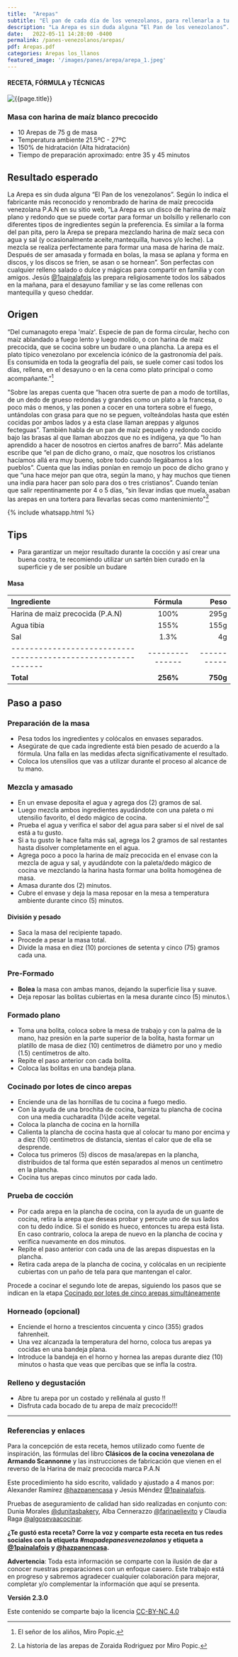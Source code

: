 ```yaml
---
title:  "Arepas"
subtitle: "El pan de cada día de los venezolanos, para rellenarla a tu gusto."
description: "La Arepa es sin duda alguna “El Pan de los venezolanos”. Hecha con harina de maíz precocida y rellena a tu gusto. Cuando no hay mucho tiempo haz una arepa para resolver."
date:   2022-05-11 14:28:00 -0400
permalink: /panes-venezolanos/arepas/
pdf: Arepas.pdf
categories: Arepas los_llanos
featured_image: '/images/panes/arepa/arepa_1.jpeg'
---
```


#### RECETA, FÓRMULA y TÉCNICAS

<img class="post_image post_image_right" src="{{page.featured_image}}" alt="{{page.title}}">

### Masa con harina de maíz blanco precocido

- 10 Arepas de 75 g de masa
- Temperatura ambiente 21.5ºC - 27ºC
- 150% de hidratación (Alta hidratación)
- Tiempo de preparación aproximado: entre 35 y 45 minutos

## Resultado esperado

La Arepa es sin duda alguna “El Pan de los venezolanos”. Según lo indica el fabricante más reconocido y renombrado de harina de maíz precocida venezolana P.A.N en su sitio web, “La Arepa es un disco de harina de maíz plano y redondo que se puede cortar para formar un bolsillo y rellenarlo con diferentes tipos de ingredientes según la preferencia. Es similar a la forma del pan pita, pero la Arepa se prepara mezclando harina de maíz seca con agua y sal (y ocasionalmente aceite,mantequilla, huevos y/o leche). La mezcla se realiza perfectamente para formar una masa de harina de maíz. Después de ser amasada y formada en bolas, la masa se aplana y forma en discos, y los discos se fríen, se asan o se hornean”. Son perfectas con cualquier relleno salado o dulce y mágicas para compartir en familia y con amigos. Jesús [@1painalafois] las prepara religiosamente todos los sábados en la mañana, para el desayuno familiar y se las come rellenas con mantequilla y queso cheddar.

## Origen

“Del cumanagoto erepa 'maíz'. Especie de pan de forma circular, hecho con maíz ablandado a fuego lento y luego molido, o con harina de maíz precocida, que se cocina sobre un budare o una plancha. La arepa es el plato típico venezolano por excelencia icónico de la gastronomía del país. Es consumida en toda la geografía del país, se suele comer casi todos los días, rellena, en el desayuno o en la cena como plato principal o como acompañante.”[^1]

"Sobre las arepas cuenta que “hacen otra suerte de pan a modo de tortillas, de un dedo de grueso redondas y grandes como un plato a la francesa, o poco más o menos, y las ponen a cocer en una tortera sobre el fuego, untándolas con grasa para que no se peguen, volteándolas hasta que estén cocidas por ambos lados y a esta clase llaman areppas y algunos fecteguas”. También habla de un pan de maíz pequeño y redondo cocido bajo las brasas al que llaman abozzos que no es indígena, ya que “lo han aprendido a hacer de nosotros en ciertos anafres de barro”. Más adelante escribe que “el pan de dicho grano, o maíz, que nosotros los cristianos hacíamos allá era muy bueno, sobre todo cuando llegábamos a los pueblos”. Cuenta que las indias ponían en remojo un poco de dicho grano y que “una hace mejor pan que otra, según la mano, y hay muchos que tienen una india para hacer pan solo para dos o tres cristianos”. Cuando tenían que salir repentinamente por 4 o 5 días, “sin llevar indias que muela, asaban las arepas en una tortera para llevarlas secas como mantenimiento"[^2]

[^1]: El señor de los aliños, Miro Popic.
[^2]: La historia de las arepas de Zoraida Rodriguez por Miro Popic.

{% include whatsapp.html %}

## Tips

- Para garantizar un mejor resultado durante la cocción y así crear una buena costra, te recomiendo utilizar un sartén bien curado en la superficie y de ser posible un budare

#### Masa

| Ingrediente                                                  |    Fórmula    |      Peso |
|:-------------------------------------------------------------|:-------------:|----------:|
| Harina de maiz precocida (P.A.N)                             |      100%     |      295g |
| Agua tibia                                                   |      155%     |      155g |
| Sal                                                          |      1.3%     |        4g |
| -------------------------------------------------------------|---------------|-----------|
| **Total**                                                    |   **256%**    |  **750g** |

## Paso a paso 

<div id="preparacion"></div>

### Preparación de la masa

- Pesa todos los ingredientes y colócalos en envases separados.
- Asegúrate de que cada ingrediente está bien pesado de acuerdo a la fórmula. Una falla en las medidas afecta significativamente el resultado.
- Coloca los utensilios que vas a utilizar durante el proceso al alcance de tu mano.

### Mezcla y amasado

- En un envase deposita el agua y agrega dos (2) gramos de sal. 
- Luego mezcla ambos ingredientes ayudándote con una paleta o mi utensilio favorito, el dedo mágico de cocina.
- Prueba el agua y verifica el sabor del agua para saber si el nivel de sal está a tu gusto.
- Si a tu gusto le hace falta más sal, agrega los 2 gramos de sal restantes hasta disolver completamente en el agua.
- Agrega poco a poco la harina de maíz precocida en el envase con la mezcla de agua y sal, y ayudándote con la paleta/dedo mágico de cocina ve mezclando la harina hasta formar una bolita homogénea de masa. 
- Amasa durante dos (2) minutos.
- Cubre el envase y deja la masa reposar en la mesa a temperatura ambiente durante cinco (5) minutos.

#### División y pesado 

- Saca la masa del recipiente tapado.
- Procede a pesar la masa total.
- Divide la masa en diez (10) porciones de setenta y cinco (75) gramos cada una.

### Pre-Formado

- **Bolea** la masa con ambas manos, dejando la superficie lisa y suave.
- Deja reposar las bolitas cubiertas en la mesa durante cinco (5) minutos.\

### Formado plano

- Toma una bolita, coloca sobre la mesa de trabajo y con la palma de la mano, haz presión en la parte superior de la bolita, hasta formar un platillo de masa de diez (10) centímetros de diámetro por uno y medio (1.5) centímetros de
alto.
- Repite el paso anterior con cada bolita.
- Coloca las bolitas en una bandeja plana.

<div id="cocinadosimultaneo"></div>

### Cocinado por lotes de cinco arepas 

- Enciende una de las hornillas de tu cocina a fuego medio.
- Con la ayuda de una brochita de cocina, barniza tu plancha de cocina con una media cucharadita (½)de aceite vegetal.
- Coloca la plancha de cocina en la hornilla
- Calienta la plancha de cocina hasta que al colocar tu mano por encima y a diez (10) centímetros de distancia, sientas el calor que de ella se desprende.
- Coloca tus primeros (5) discos de masa/arepas en la plancha, distribuidos de tal forma que estén separados al menos un centímetro en la plancha.
- Cocina tus arepas cinco minutos por cada lado.

### Prueba de cocción

- Por cada arepa en la plancha de cocina, con la ayuda de un guante de cocina, retira la arepa que deseas probar y percute uno de sus lados con tu dedo índice. Si el sonido es hueco, entonces tu arepa está lista. En caso contrario, coloca la arepa de nuevo en la plancha de cocina y verifica nuevamente en dos minutos.
- Repite el paso anterior con cada una de las arepas dispuestas en la plancha.
- Retira cada arepa de la plancha de cocina, y colócalas en un recipiente cubiertas con un paño de tela para que mantengan el calor.

Procede a cocinar el segundo lote de arepas, siguiendo los pasos que se indican en la etapa [Cocinado por lotes de cinco arepas simultáneamente](#cocinadosimultaneo)

### Horneado (opcional)

- Enciende el horno a trescientos cincuenta y cinco (355) grados fahrenheit.
- Una vez alcanzada la temperatura del horno, coloca tus arepas ya cocidas en una bandeja plana.
- Introduce la bandeja en el horno y hornea las arepas durante diez (10) minutos o hasta que veas que percibas que se infla la costra.

### Relleno y degustación

- Abre tu arepa por un costado y rellénala al gusto !!
- Disfruta cada bocado de tu arepa de maíz precocido!!!

---

### Referencias y enlaces

Para la concepción de esta receta, hemos utilizado como fuente de inspiración, las fórmulas del libro **Clásicos de la cocina venezolana de Armando Scannonne** y las instrucciones de fabricación que vienen en el reverso de la Harina de maíz precocida marca P.A.N

Este procedimiento ha sido escrito, validado y ajustado a 4 manos por: Alexander Ramírez [@hazpanencasa] y Jesús Méndez [@1painalafois].

Pruebas de aseguramiento de calidad han sido realizadas en conjunto con: Dunia Morales [@dunitasbakery], Alba Cennerazzo [@farinaelievito] y Claudia Raga [@algosevaacocinar].

**¿Te gustó esta receta? Corre la voz y comparte esta receta en tus redes sociales con la etiqueta _#mapadepanesvenezolanos_ y etiqueta a [@1painalafois] y [@hazpanencasa].**

**Advertencia**: Toda esta información se comparte con la ilusión de dar a conocer nuestras preparaciones con un enfoque casero. Este trabajo está en progreso y sabremos agradecer cualquier colaboración para mejorar, completar y/o complementar la información que aquí se presenta.

__Versión 2.3.0__

Este contenido se comparte bajo la licencia [CC-BY-NC 4.0](https://creativecommons.org/licenses/by-nc/4.0/)

[@hazpanencasa]: https://www.instagram.com/hazpanencasa
[@1painalafois]: https://www.instagram.com/1painalafois
[@dunitasbakery]: https://www.instagram.com/dunitasbakery
[@farinaelievito]: https://www.instagram.com/farinaelievito
[@algosevaacocinar]: https://www.instagram.com/algosevaacocinar
[Instituto Europeo del PAN]: https://escuelaiepan.com/
[Trina Arocha]: https://www.instagram.com/trinaarocha
[Grupo Académico Panadero y Pastelero de Venezuela]: https://gappvzla.com/